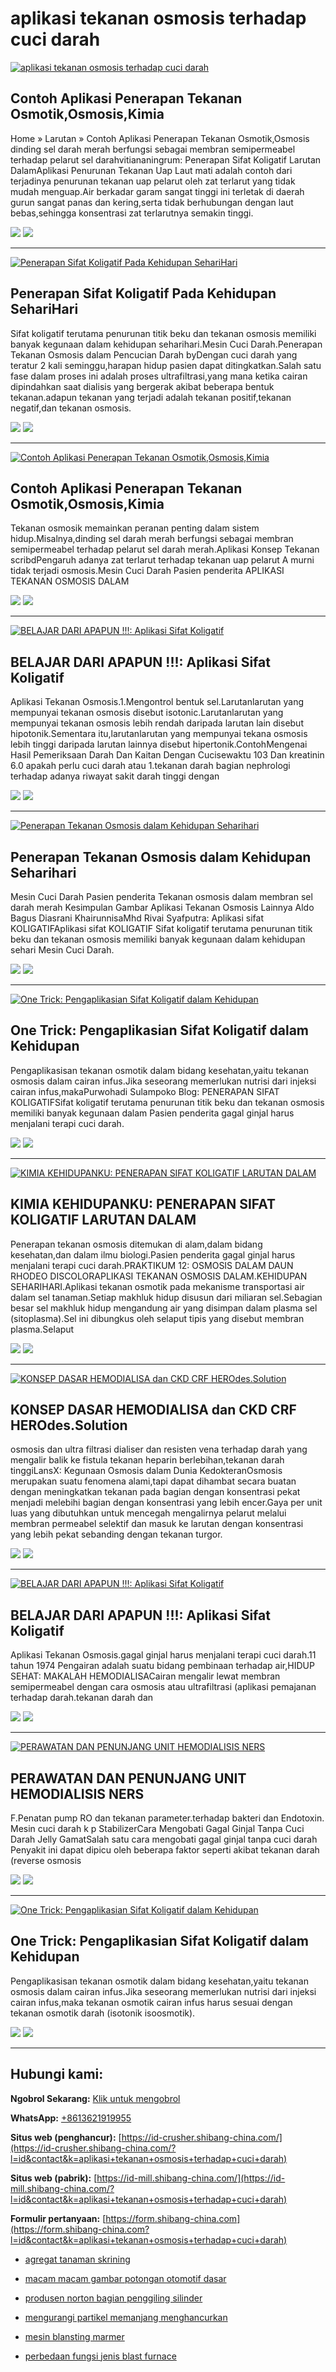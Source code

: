 # aplikasi tekanan osmosis terhadap cuci darah

<a href="https://swt.shibang-china.com/?l=id&img&k=aplikasi+tekanan+osmosis+terhadap+cuci+darah" target="_blank">![aplikasi tekanan osmosis terhadap cuci darah](http://static.shibang-china.com/all-800x300/1230.jpg)</a>

## Contoh Aplikasi Penerapan Tekanan Osmotik,Osmosis,Kimia
Home » Larutan » Contoh Aplikasi Penerapan Tekanan Osmotik,Osmosis dinding sel darah merah berfungsi sebagai membran semipermeabel terhadap pelarut sel darahvitiananingrum: Penerapan Sifat Koligatif Larutan DalamAplikasi Penurunan Tekanan Uap Laut mati adalah contoh dari terjadinya penurunan tekanan uap pelarut oleh zat terlarut yang tidak mudah menguap.Air berkadar garam sangat tinggi ini terletak di daerah gurun sangat panas dan kering,serta tidak berhubungan dengan laut bebas,sehingga konsentrasi zat terlarutnya semakin tinggi.


<a href="https://whatsapp.shibangsoft.com/WhatsApp.php" target="_blank" title="WhatsApp">![](http://static.shibang-china.com/icon/whatsapp.png)</a> <a href="https://swt.shibang-china.com/?l=id&icon&k=aplikasi+tekanan+osmosis+terhadap+cuci+darah" target="_blank">![](http://static.shibang-china.com/icon/chat-id.png)</a>

---

<a href="https://swt.shibang-china.com/?l=id&img&k=aplikasi+tekanan+osmosis+terhadap+cuci+darah" target="_blank">![Penerapan Sifat Koligatif Pada Kehidupan SehariHari](http://static.shibang-china.com/all-800x300/16.jpg)</a>

## Penerapan Sifat Koligatif Pada Kehidupan SehariHari
Sifat koligatif terutama penurunan titik beku dan tekanan osmosis memiliki banyak kegunaan dalam kehidupan seharihari.Mesin Cuci Darah.Penerapan Tekanan Osmosis dalam Pencucian Darah byDengan cuci darah yang teratur 2 kali seminggu,harapan hidup pasien dapat ditingkatkan.Salah satu fase dalam proses ini adalah proses ultrafiltrasi,yang mana ketika cairan dipindahkan saat dialisis yang bergerak akibat beberapa bentuk tekanan.adapun tekanan yang terjadi adalah tekanan positif,tekanan negatif,dan tekanan osmosis.


<a href="https://whatsapp.shibangsoft.com/WhatsApp.php" target="_blank" title="WhatsApp">![](http://static.shibang-china.com/icon/whatsapp.png)</a> <a href="https://swt.shibang-china.com/?l=id&icon&k=aplikasi+tekanan+osmosis+terhadap+cuci+darah" target="_blank">![](http://static.shibang-china.com/icon/chat-id.png)</a>

---

<a href="https://swt.shibang-china.com/?l=id&img&k=aplikasi+tekanan+osmosis+terhadap+cuci+darah" target="_blank">![Contoh Aplikasi Penerapan Tekanan Osmotik,Osmosis,Kimia](http://static.shibang-china.com/all-800x300/390.jpg)</a>

## Contoh Aplikasi Penerapan Tekanan Osmotik,Osmosis,Kimia
Tekanan osmosik memainkan peranan penting dalam sistem hidup.Misalnya,dinding sel darah merah berfungsi sebagai membran semipermeabel terhadap pelarut sel darah merah.Aplikasi Konsep Tekanan scribdPengaruh adanya zat terlarut terhadap tekanan uap pelarut A murni tidak terjadi osmosis.Mesin Cuci Darah Pasien penderita APLIKASI TEKANAN OSMOSIS DALAM


<a href="https://whatsapp.shibangsoft.com/WhatsApp.php" target="_blank" title="WhatsApp">![](http://static.shibang-china.com/icon/whatsapp.png)</a> <a href="https://swt.shibang-china.com/?l=id&icon&k=aplikasi+tekanan+osmosis+terhadap+cuci+darah" target="_blank">![](http://static.shibang-china.com/icon/chat-id.png)</a>

---

<a href="https://swt.shibang-china.com/?l=id&img&k=aplikasi+tekanan+osmosis+terhadap+cuci+darah" target="_blank">![BELAJAR DARI APAPUN !!!: Aplikasi Sifat Koligatif](http://static.shibang-china.com/all-800x300/766.jpg)</a>

## BELAJAR DARI APAPUN !!!: Aplikasi Sifat Koligatif
Aplikasi Tekanan Osmosis.1.Mengontrol bentuk sel.Larutanlarutan yang mempunyai tekanan osmosis disebut isotonic.Larutanlarutan yang mempunyai tekanan osmosis lebih rendah daripada larutan lain disebut hipotonik.Sementara itu,larutanlarutan yang mempunyai tekana osmosis lebih tinggi daripada larutan lainnya disebut hipertonik.ContohMengenai Hasil Pemeriksaan Darah Dan Kaitan Dengan Cucisewaktu 103 Dan kreatinin 6.0 apakah perlu cuci darah atau 1.tekanan darah bagian nephrologi terhadap adanya riwayat sakit darah tinggi dengan


<a href="https://whatsapp.shibangsoft.com/WhatsApp.php" target="_blank" title="WhatsApp">![](http://static.shibang-china.com/icon/whatsapp.png)</a> <a href="https://swt.shibang-china.com/?l=id&icon&k=aplikasi+tekanan+osmosis+terhadap+cuci+darah" target="_blank">![](http://static.shibang-china.com/icon/chat-id.png)</a>

---

<a href="https://swt.shibang-china.com/?l=id&img&k=aplikasi+tekanan+osmosis+terhadap+cuci+darah" target="_blank">![Penerapan Tekanan Osmosis dalam Kehidupan Seharihari](http://static.shibang-china.com/all-800x300/973.jpg)</a>

## Penerapan Tekanan Osmosis dalam Kehidupan Seharihari
Mesin Cuci Darah Pasien penderita Tekanan osmosis dalam membran sel darah merah Kesimpulan Gambar Aplikasi Tekanan Osmosis Lainnya Aldo Bagus Diasrani KhairunnisaMhd Rivai Syafputra: Aplikasi sifat KOLIGATIFAplikasi sifat KOLIGATIF Sifat koligatif terutama penurunan titik beku dan tekanan osmosis memiliki banyak kegunaan dalam kehidupan sehari Mesin Cuci Darah.


<a href="https://whatsapp.shibangsoft.com/WhatsApp.php" target="_blank" title="WhatsApp">![](http://static.shibang-china.com/icon/whatsapp.png)</a> <a href="https://swt.shibang-china.com/?l=id&icon&k=aplikasi+tekanan+osmosis+terhadap+cuci+darah" target="_blank">![](http://static.shibang-china.com/icon/chat-id.png)</a>

---

<a href="https://swt.shibang-china.com/?l=id&img&k=aplikasi+tekanan+osmosis+terhadap+cuci+darah" target="_blank">![One Trick: Pengaplikasian Sifat Koligatif dalam Kehidupan](http://static.shibang-china.com/all-800x300/1137.jpg)</a>

## One Trick: Pengaplikasian Sifat Koligatif dalam Kehidupan
Pengaplikasisan tekanan osmotik dalam bidang kesehatan,yaitu tekanan osmosis dalam cairan infus.Jika seseorang memerlukan nutrisi dari injeksi cairan infus,makaPurwohadi Sulampoko Blog: PENERAPAN SIFAT KOLIGATIFSifat koligatif terutama penurunan titik beku dan tekanan osmosis memiliki banyak kegunaan dalam Pasien penderita gagal ginjal harus menjalani terapi cuci darah.


<a href="https://whatsapp.shibangsoft.com/WhatsApp.php" target="_blank" title="WhatsApp">![](http://static.shibang-china.com/icon/whatsapp.png)</a> <a href="https://swt.shibang-china.com/?l=id&icon&k=aplikasi+tekanan+osmosis+terhadap+cuci+darah" target="_blank">![](http://static.shibang-china.com/icon/chat-id.png)</a>

---

<a href="https://swt.shibang-china.com/?l=id&img&k=aplikasi+tekanan+osmosis+terhadap+cuci+darah" target="_blank">![KIMIA KEHIDUPANKU: PENERAPAN SIFAT KOLIGATIF LARUTAN DALAM](http://static.shibang-china.com/all-800x300/911.jpg)</a>

## KIMIA KEHIDUPANKU: PENERAPAN SIFAT KOLIGATIF LARUTAN DALAM
Penerapan tekanan osmosis ditemukan di alam,dalam bidang kesehatan,dan dalam ilmu biologi.Pasien penderita gagal ginjal harus menjalani terapi cuci darah.PRAKTIKUM 12: OSMOSIS DALAM DAUN RHODEO DISCOLORAPLIKASI TEKANAN OSMOSIS DALAM.KEHIDUPAN SEHARIHARI.Aplikasi tekanan osmotik pada mekanisme transportasi air dalam sel tanaman.Setiap makhluk hidup disusun dari miliaran sel.Sebagian besar sel makhluk hidup mengandung air yang disimpan dalam plasma sel (sitoplasma).Sel ini dibungkus oleh selaput tipis yang disebut membran plasma.Selaput


<a href="https://whatsapp.shibangsoft.com/WhatsApp.php" target="_blank" title="WhatsApp">![](http://static.shibang-china.com/icon/whatsapp.png)</a> <a href="https://swt.shibang-china.com/?l=id&icon&k=aplikasi+tekanan+osmosis+terhadap+cuci+darah" target="_blank">![](http://static.shibang-china.com/icon/chat-id.png)</a>

---

<a href="https://swt.shibang-china.com/?l=id&img&k=aplikasi+tekanan+osmosis+terhadap+cuci+darah" target="_blank">![KONSEP DASAR HEMODIALISA dan CKD CRF HEROdes.Solution](http://static.shibang-china.com/all-800x300/1302.jpg)</a>

## KONSEP DASAR HEMODIALISA dan CKD CRF HEROdes.Solution
osmosis dan ultra filtrasi dialiser dan resisten vena terhadap darah yang mengalir balik ke fistula tekanan heparin berlebihan,tekanan darah tinggiLansX: Kegunaan Osmosis dalam Dunia KedokteranOsmosis merupakan suatu fenomena alami,tapi dapat dihambat secara buatan dengan meningkatkan tekanan pada bagian dengan konsentrasi pekat menjadi melebihi bagian dengan konsentrasi yang lebih encer.Gaya per unit luas yang dibutuhkan untuk mencegah mengalirnya pelarut melalui membran permeabel selektif dan masuk ke larutan dengan konsentrasi yang lebih pekat sebanding dengan tekanan turgor.


<a href="https://whatsapp.shibangsoft.com/WhatsApp.php" target="_blank" title="WhatsApp">![](http://static.shibang-china.com/icon/whatsapp.png)</a> <a href="https://swt.shibang-china.com/?l=id&icon&k=aplikasi+tekanan+osmosis+terhadap+cuci+darah" target="_blank">![](http://static.shibang-china.com/icon/chat-id.png)</a>

---

<a href="https://swt.shibang-china.com/?l=id&img&k=aplikasi+tekanan+osmosis+terhadap+cuci+darah" target="_blank">![BELAJAR DARI APAPUN !!!: Aplikasi Sifat Koligatif](http://static.shibang-china.com/all-800x300/226.jpg)</a>

## BELAJAR DARI APAPUN !!!: Aplikasi Sifat Koligatif
Aplikasi Tekanan Osmosis.gagal ginjal harus menjalani terapi cuci darah.11 tahun 1974 Pengairan adalah suatu bidang pembinaan terhadap air,HIDUP SEHAT: MAKALAH HEMODIALISACairan mengalir lewat membran semipermeabel dengan cara osmosis atau ultrafiltrasi (aplikasi pemajanan terhadap darah.tekanan darah dan


<a href="https://whatsapp.shibangsoft.com/WhatsApp.php" target="_blank" title="WhatsApp">![](http://static.shibang-china.com/icon/whatsapp.png)</a> <a href="https://swt.shibang-china.com/?l=id&icon&k=aplikasi+tekanan+osmosis+terhadap+cuci+darah" target="_blank">![](http://static.shibang-china.com/icon/chat-id.png)</a>

---

<a href="https://swt.shibang-china.com/?l=id&img&k=aplikasi+tekanan+osmosis+terhadap+cuci+darah" target="_blank">![PERAWATAN DAN PENUNJANG UNIT HEMODIALISIS NERS](http://static.shibang-china.com/all-800x300/447.jpg)</a>

## PERAWATAN DAN PENUNJANG UNIT HEMODIALISIS NERS
F.Penatan pump RO dan tekanan parameter.terhadap bakteri dan Endotoxin. Mesin cuci darah k p StabilizerCara Mengobati Gagal Ginjal Tanpa Cuci Darah Jelly GamatSalah satu cara mengobati gagal ginjal tanpa cuci darah Penyakit ini dapat dipicu oleh beberapa faktor seperti akibat tekanan darah (reverse osmosis


<a href="https://whatsapp.shibangsoft.com/WhatsApp.php" target="_blank" title="WhatsApp">![](http://static.shibang-china.com/icon/whatsapp.png)</a> <a href="https://swt.shibang-china.com/?l=id&icon&k=aplikasi+tekanan+osmosis+terhadap+cuci+darah" target="_blank">![](http://static.shibang-china.com/icon/chat-id.png)</a>

---

<a href="https://swt.shibang-china.com/?l=id&img&k=aplikasi+tekanan+osmosis+terhadap+cuci+darah" target="_blank">![One Trick: Pengaplikasian Sifat Koligatif dalam Kehidupan](http://static.shibang-china.com/all-800x300/494.jpg)</a>

## One Trick: Pengaplikasian Sifat Koligatif dalam Kehidupan
Pengaplikasisan tekanan osmotik dalam bidang kesehatan,yaitu tekanan osmosis dalam cairan infus.Jika seseorang memerlukan nutrisi dari injeksi cairan infus,maka tekanan osmotik cairan infus harus sesuai dengan tekanan osmotik darah (isotonik isoosmotik).

<a href="https://whatsapp.shibangsoft.com/WhatsApp.php" target="_blank" title="WhatsApp">![](http://static.shibang-china.com/icon/whatsapp.png)</a> <a href="https://swt.shibang-china.com/?l=id&icon&k=aplikasi+tekanan+osmosis+terhadap+cuci+darah" target="_blank">![](http://static.shibang-china.com/icon/chat-id.png)</a>

---
## Hubungi kami:

**Ngobrol Sekarang:** [Klik untuk mengobrol](https://swt.shibang-china.com?l=id&contact&k=aplikasi+tekanan+osmosis+terhadap+cuci+darah)

**WhatsApp:**  [+8613621919955](https://whatsapp.shibangsoft.com/WhatsApp.php)

**Situs web (penghancur):** [https://id-crusher.shibang-china.com/](https://id-crusher.shibang-china.com/?l=id&contact&k=aplikasi+tekanan+osmosis+terhadap+cuci+darah)

**Situs web (pabrik):** [https://id-mill.shibang-china.com/](https://id-mill.shibang-china.com/?l=id&contact&k=aplikasi+tekanan+osmosis+terhadap+cuci+darah)

**Formulir pertanyaan:** [https://form.shibang-china.com](https://form.shibang-china.com?l=id&contact&k=aplikasi+tekanan+osmosis+terhadap+cuci+darah)

* [agregat tanaman skrining](../38/agregat%20tanaman%20skrining.md)

* [macam macam gambar potongan otomotif dasar](../31/macam%20macam%20gambar%20potongan%20otomotif%20dasar.md)

* [produsen norton bagian penggiling silinder](../40/produsen%20norton%20bagian%20penggiling%20silinder.md)

* [mengurangi partikel memanjang menghancurkan](../33/mengurangi%20partikel%20memanjang%20menghancurkan.md)

* [mesin blansting marmer](../33/mesin%20blansting%20marmer.md)

* [perbedaan fungsi jenis blast furnace](../31/perbedaan%20fungsi%20jenis%20blast%20furnace.md)